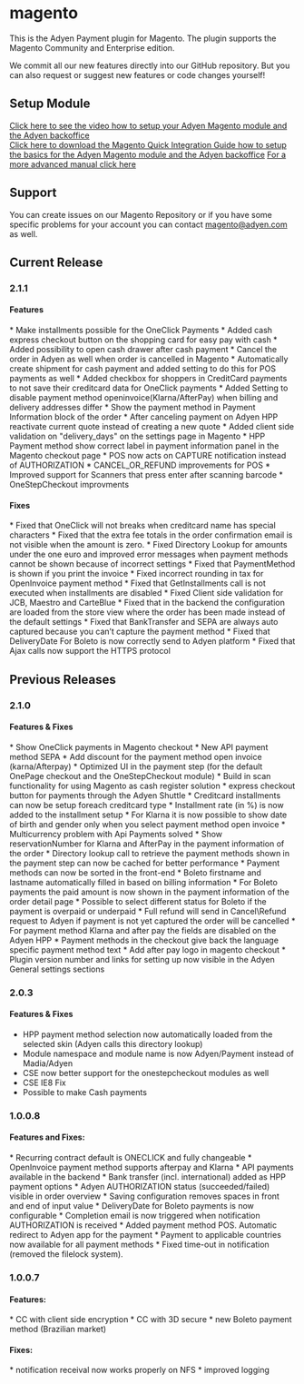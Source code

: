 magento
=======

This is the Adyen Payment plugin for Magento. The plugin supports the Magento Community and Enterprise edition.

We commit all our new features directly into our GitHub repository.
But you can also request or suggest new features or code changes yourself!

<h2>Setup Module</h2>
<a href="http://vimeo.com/94005128">Click here to see the video how to setup your Adyen Magento module and the Adyen backoffice</a><br />
<a href="https://www.adyen.com/dam/jcr:80ea0213-02cd-43aa-8136-459a471d2a0d/MagentoQuickIntegrationManual.pdf">Click here to download the Magento Quick Integration Guide how to setup the basics for the Adyen Magento module and the Adyen backoffice</a>
<a href="https://www.adyen.com/dam/jcr:d0fd4c42-831b-4c4a-b5e5-864cc1410145/AdyenMagentoExtension">For a more advanced manual click here</a>

<h2>Support</h2>
You can create issues on our Magento Repository or if you have some specific problems for your account you can contact <a href="mailto:magento@adyen.com">magento@adyen.com</a>  as well.

<h2>Current Release</h2>
<h3>2.1.1</h3>
<h4>Features</h4>
* Make installments possible for the OneClick Payments
* Added cash express checkout button on the shopping card for easy pay with cash
* Added possibility to open cash drawer after cash payment
* Cancel the order in Adyen as well when order is cancelled in Magento
* Automatically create shipment for cash payment and added setting to do this for POS payments as well
* Added checkbox for shoppers in CreditCard payments to not save their creditcard data for OneClick payments
* Added Setting to disable payment method openinvoice(Klarna/AfterPay) when billing and delivery addresses differ
* Show the payment method in Payment Information block of the order
* After canceling payment on Adyen HPP reactivate current quote instead of creating a new quote
* Added client side validation on "delivery_days" on the settings page in Magento
* HPP Payment method show correct label in payment information panel in the Magento checkout page
* POS now acts on CAPTURE notification instead of AUTHORIZATION
* CANCEL_OR_REFUND improvements for POS
* Improved support for Scanners that press enter after scanning barcode
* OneStepCheckout improvments

<h4>Fixes</h4>
* Fixed that OneClick will not breaks when creditcard name has special characters
* Fixed that the extra fee totals in the order confirmation email is not visible when the amount is zero.
* Fixed Directory Lookup for amounts under the one euro and improved error messages when payment methods cannot be shown because of incorrect settings
* Fixed that PaymentMethod is shown if you print the invoice
* Fixed incorrect rounding in tax for OpenInvoice payment method
* Fixed that GetInstallments call is not executed when installments are disabled
* Fixed Client side validation for JCB, Maestro and CarteBlue
* Fixed that in the backend the configuration are loaded from the store view where the order has been made instead of the default settings
* Fixed that BankTransfer and SEPA are always auto captured because you can’t capture the payment method
* Fixed that DeliveryDate For Boleto is now correctly send to Adyen platform
* Fixed that Ajax calls now support the HTTPS protocol

<h2>Previous Releases</h2>
<h3>2.1.0</h3>
<h4>Features & Fixes</h4>
 * Show OneClick payments in Magento checkout
 * New API payment method SEPA
 * Add discount for the payment method open invoice (karna/Afterpay)
 * Optimized UI in the payment step (for the default OnePage checkout and the OneStepCheckout module)
 * Build in scan functionality for using Magento as cash register solution
 * express checkout button for payments through the Adyen Shuttle
 * Creditcard installments can now be setup foreach creditcard type
 * Installment rate (in %) is now added to the installment setup
 * For Klarna it is now possible to show date of birth and gender only when you select payment method open invoice
 * Multicurrency problem with Api Payments solved
 * Show reservationNumber for Klarna and AfterPay in the payment information of the order
 * Directory lookup call to retrieve the payment methods shown in the payment step can now be cached for better performance
 * Payment methods can now be sorted in the front-end
 * Boleto firstname and lastname automatically filled in based on billing information
 * For Boleto payments the paid amount is now shown in the payment information of the order detail page
 * Possible to select different status for Boleto if the payment is overpaid or underpaid
 * Full refund will send in Cancel\Refund request to Adyen if payment is not yet captured the order will be cancelled
 * For payment method Klarna and after pay the fields are disabled on the Adyen HPP
 * Payment methods in the checkout give back the language specific payment method text
 * Add after pay logo in magento checkout
 * Plugin version number and links for setting up now visible in the Adyen General settings sections

<h3>2.0.3</h3>
<h4>Features & Fixes</h4>
 
 * HPP payment method selection now automatically loaded from the selected skin (Adyen calls this directory lookup)
 * Module namespace and module name is now Adyen/Payment instead of Madia/Adyen
 * CSE now better support for the onestepcheckout modules as well
 * CSE IE8 Fix
 * Possible to make Cash payments


<h3>1.0.0.8</h3>
<h4>Features and Fixes:</h4>
 * Recurring contract default is ONECLICK and fully changeable
 * OpenInvoice payment method supports afterpay and Klarna
 * API payments available in the backend
 * Bank transfer (incl. international) added as HPP payment options
 * Adyen AUTHORIZATION status (succeeded/failed) visible in order overview
 * Saving configuration removes spaces in front and end of input value
 * DeliveryDate for Boleto payments is now configurable
 * Completion email is now triggered when notification AUTHORIZATION is received
 * Added payment method POS. Automatic redirect to Adyen app for the payment
 * Payment to applicable countries now available for all payment methods
 * Fixed time-out in notification (removed the filelock system). 

<h3>1.0.0.7</h3>

<h4>Features:</h4>
 * CC with client side encryption
 * CC with 3D secure
 * new Boleto payment method (Brazilian market)

<h4>Fixes:</h4>
 * notification receival now works properly on NFS
 * improved logging
